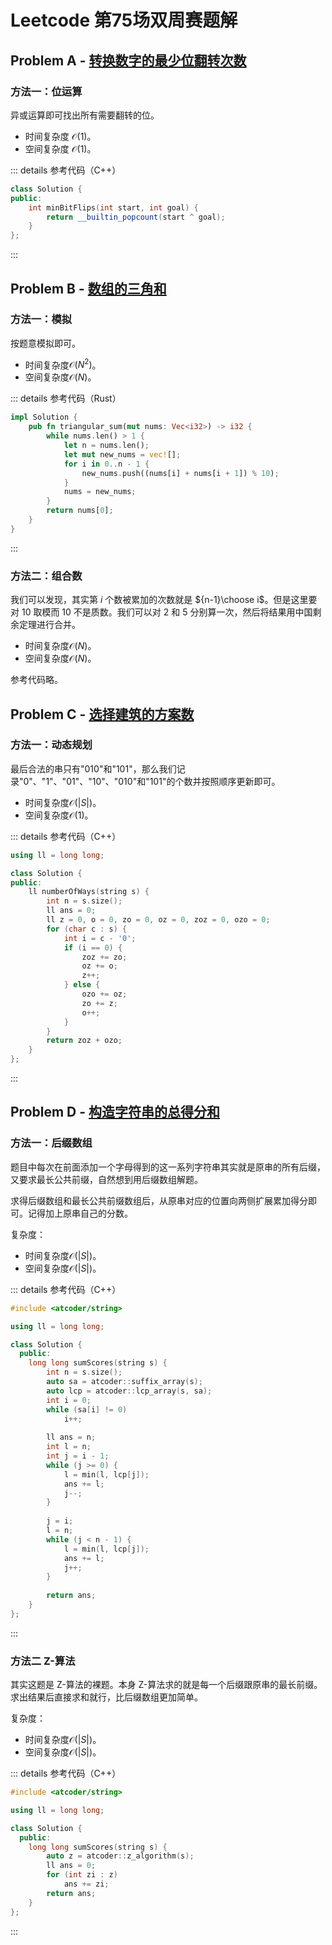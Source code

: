 # Leetcode 第75场双周赛题解

## Problem A - [转换数字的最少位翻转次数](https://leetcode.cn/problems/minimum-bit-flips-to-convert-number/)

### 方法一：位运算

异或运算即可找出所有需要翻转的位。

- 时间复杂度 $\mathcal{O}(1)$。
- 空间复杂度 $\mathcal{O}(1)$。

::: details 参考代码（C++）

```cpp
class Solution {
public:
    int minBitFlips(int start, int goal) {
        return __builtin_popcount(start ^ goal);
    }
};
```

:::

## Problem B - [数组的三角和](https://leetcode.cn/problems/find-triangular-sum-of-an-array/)

### 方法一：模拟

按题意模拟即可。

- 时间复杂度$\mathcal{O}(N^2)$。
- 空间复杂度$\mathcal{O}(N)$。

::: details 参考代码（Rust）

```rust
impl Solution {
    pub fn triangular_sum(mut nums: Vec<i32>) -> i32 {
        while nums.len() > 1 {
            let n = nums.len();
            let mut new_nums = vec![];
            for i in 0..n - 1 {
                new_nums.push((nums[i] + nums[i + 1]) % 10);
            }
            nums = new_nums;
        }
        return nums[0];
    }
}
```

:::

### 方法二：组合数

我们可以发现，其实第 $i$ 个数被累加的次数就是 ${n-1}\choose i$。但是这里要对 10 取模而 10 不是质数。我们可以对 2 和 5 分别算一次，然后将结果用中国剩余定理进行合并。

- 时间复杂度$\mathcal{O}(N)$。
- 空间复杂度$\mathcal{O}(N)$。

参考代码略。

## Problem C - [选择建筑的方案数](https://leetcode.cn/contest/biweekly-contest-75/problems/number-of-ways-to-select-buildings/)

### 方法一：动态规划

最后合法的串只有"010"和"101"，那么我们记录"0"、"1"、"01"、"10"、"010"和"101"的个数并按照顺序更新即可。

- 时间复杂度$\mathcal{O}(|S|)$。
- 空间复杂度$\mathcal{O}(1)$。

::: details 参考代码（C++）

```cpp
using ll = long long;

class Solution {
public:
    ll numberOfWays(string s) {
        int n = s.size();
        ll ans = 0;
        ll z = 0, o = 0, zo = 0, oz = 0, zoz = 0, ozo = 0;
        for (char c : s) {
            int i = c - '0';
            if (i == 0) {
                zoz += zo;
                oz += o;
                z++;
            } else {
                ozo += oz;
                zo += z;
                o++;
            }
        }
        return zoz + ozo;
    }
};
```

:::

## Problem D - [构造字符串的总得分和](https://leetcode.cn/problems/sum-of-scores-of-built-strings/)

### 方法一：后缀数组

题目中每次在前面添加一个字母得到的这一系列字符串其实就是原串的所有后缀，又要求最长公共前缀，自然想到用后缀数组解题。

求得后缀数组和最长公共前缀数组后，从原串对应的位置向两侧扩展累加得分即可。记得加上原串自己的分数。

复杂度：

- 时间复杂度$\mathcal{O}(|S|)$。
- 空间复杂度$\mathcal{O}(|S|)$。

::: details 参考代码（C++）

```cpp
#include <atcoder/string>

using ll = long long;

class Solution {
  public:
    long long sumScores(string s) {
        int n = s.size();
        auto sa = atcoder::suffix_array(s);
        auto lcp = atcoder::lcp_array(s, sa);
        int i = 0;
        while (sa[i] != 0)
            i++;
        
        ll ans = n;
        int l = n;
        int j = i - 1;
        while (j >= 0) {
            l = min(l, lcp[j]);
            ans += l;
            j--;
        }
        
        j = i;
        l = n;
        while (j < n - 1) {
            l = min(l, lcp[j]);
            ans += l;
            j++;
        }
        
        return ans;
    }
};
```

:::

### 方法二 Z-算法

其实这题是 Z-算法的裸题。本身 Z-算法求的就是每一个后缀跟原串的最长前缀。求出结果后直接求和就行，比后缀数组更加简单。

复杂度：

- 时间复杂度$\mathcal{O}(|S|)$。
- 空间复杂度$\mathcal{O}(|S|)$。

::: details 参考代码（C++）

```cpp
#include <atcoder/string>

using ll = long long;

class Solution {
  public:
    long long sumScores(string s) {
        auto z = atcoder::z_algorithm(s);
        ll ans = 0;
        for (int zi : z)
            ans += zi;
        return ans;
    }
};
```

:::

<Utterances />

